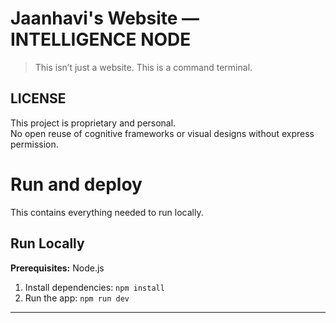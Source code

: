 #  Jaanhavi's Website — INTELLIGENCE NODE

> This isn’t just a website. This is a command terminal.

##  LICENSE

This project is proprietary and personal.  
No open reuse of cognitive frameworks or visual designs without express permission.

# Run and deploy 

This contains everything needed to run locally.

## Run Locally

**Prerequisites:**  Node.js


1. Install dependencies:
   `npm install`
2. Run the app:
   `npm run dev`

---






